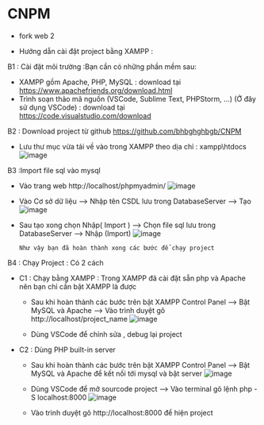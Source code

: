 # CNPM

- fork web 2

* Hướng dẫn cài đặt project bằng XAMPP :

B1 : Cài đặt môi trường :Bạn cần có những phần mềm sau:

- XAMPP gồm Apache, PHP, MySQL : download tại https://www.apachefriends.org/download.html
- Trình soạn thảo mã nguồn (VSCode, Sublime Text, PHPStorm, …) (Ở đây sử dụng VSCode) : download tại https://code.visualstudio.com/download

B2 : Download project từ github https://github.com/bhbghghbgb/CNPM

- Lưu thư mục vừa tải về vào trong XAMPP theo dịa chỉ : xampp\htdocs\
  ![image](https://github.com/user-attachments/assets/a220d4a0-628e-4801-b915-99980d6149be)

B3 :Import file sql vào mysql

- Vào trang web http://localhost/phpmyadmin/
  ![image](https://github.com/user-attachments/assets/1bd78a00-cb9c-4f35-81f7-3817ef28e210)

- Vào Cơ sở dữ liệu --> Nhập tên CSDL lưu trong DatabaseServer --> Tạo
  ![image](https://github.com/user-attachments/assets/ecfcc4ad-f182-49f7-9677-0521c25912e6)

- Sau tạo xong chọn Nhập( Import ) --> Chọn file sql lưu trong DatabaseServer --> Nhập (Import)
  ![image](https://github.com/user-attachments/assets/0f539bed-7c48-4c84-b56a-d8142a88e075)

      Như vậy bạn đã hoàn thành xong các bước để chạy project

B4 : Chạy Project : Có 2 cách

- C1 : Chạy bằng XAMPP : Trong XAMPP đã cài đặt sẵn php và Apache nên bạn chỉ cần bật XAMPP là được

  - Sau khi hoàn thành các bước trên bật XAMPP Control Panel --> Bật MySQL và Apache --> Vào trình duyệt gõ http://localhost/project_name
    ![image](https://github.com/user-attachments/assets/4d240454-a3ad-46dd-836d-744fa64dbdac)

  - Dùng VSCode để chỉnh sửa , debug lại project

- C2 : Dùng PHP built-in server

  - Sau khi hoàn thành các bước trên bật XAMPP Control Panel --> Bật MySQL và Apache để kết nối tới mysql và bật server
    ![image](https://github.com/user-attachments/assets/fe8c8113-2592-45ac-958e-b648241e0ce9)

  - Dùng VSCode để mở sourcode project --> Vào terminal gõ lệnh php -S localhost:8000
    ![image](https://github.com/user-attachments/assets/ecf90835-96a8-42f8-9e0a-1489573af312)

  - Vào trình duyệt gõ http://localhost:8000 để hiện project
